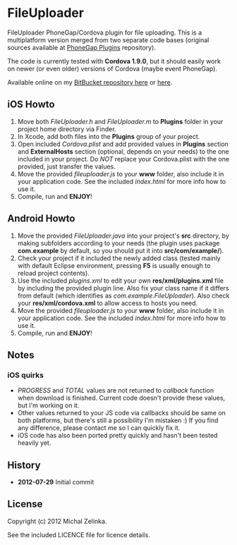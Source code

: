 
# FileUploader

FileUploader PhoneGap/Cordova plugin for file uploading. This is a multiplatform version merged from two separate code bases (original sources available at [PhoneGap Plugins][1] repository).

[1]: https://github.com/phonegap/phonegap-plugins/

The code is currently tested with **Cordova 1.9.0**, but it should easily work on newer (or even older) versions of Cordova (maybe event PhoneGap).

Available online on my [BitBucket repository here][2] or [here][3].

[2]: http://mercury.misacek.net
[3]: https://bitbucket.org/misacek/phonegap-fileuploader-android-ios

## iOS Howto

1. Move both *FileUploader.h* and *FileUploader.m* to **Plugins** folder in your project home directory via Finder.
2. In Xcode, add both files into the **Plugins** group of your project.
3. Open included *Cordova.plist* and add provided values in **Plugins** section and **ExternalHosts** section (optional, depends on your needs) to the one included in your project. Do *NOT* replace your Cordova.plist with the one provided, just transfer the values.
4. Move the provided *fileuploader.js* to your **www** folder, also include it in your application code. See the included *index.html* for more info how to use it.
5. Compile, run and **ENJOY**!

## Android Howto

1. Move the provided *FileUploader.java* into your project's **src** directory, by making subfolders according to your needs (the plugin uses package **com.example** by default, so you should put it into **src/com/example/**).
2. Check your project if it included the newly added class (tested mainly with default Eclipse environment, pressing **F5** is usually enough to reload project contents).
3. Use the included *plugins.xml* to edit your own **res/xml/plugins.xml** file by including the provided plugin line. Also fix your class name if it differs from default (which identifies as *com.example.FileUploader*). Also check your **res/xml/cordova.xml** to allow access to hosts you need.
4. Move the provided *fileuploader.js* to your **www** folder, also include it in your application code. See the included *index.html* for more info how to use it.
5. Compile, run and **ENJOY**!

## Notes

### iOS quirks
- *PROGRESS* and *TOTAL* values are not returned to *callback* function when download is finished. Current code doesn't provide these values, but I'm working on it.
- Other values returned to your JS code via callbacks should be same on both platforms, but there's still a possibility I'm mistaken :) If you find any difference, please contact me so I can quickly fix it.
- iOS code has also been ported pretty quickly and hasn't been tested heavily yet.

## History

- **2012-07-29** Initial commit

## License

Copyright (c) 2012 Michal Zelinka.

See the included LICENCE file for licence details.
